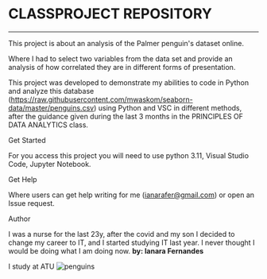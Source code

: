 # CLASSPROJECT REPOSITORY 
*** 

This project is about an analysis of the Palmer penguin's dataset online.  

Where I had to select two variables from the data set and provide an analysis of how correlated they are in different forms of presentation. 

  

This project was developed to demonstrate my abilities to code in Python and analyze this database (https://raw.githubusercontent.com/mwaskom/seaborn-data/master/penguins.csv) using Python and VSC in different methods, after the guidance given during the last 3 months in the PRINCIPLES OF DATA ANALYTICS class. 

  

Get Started 

For you access this project you will need to use python 3.11, Visual Studio Code, Jupyter Notebook. 

  

Get Help 

Where users can get help writing for me (ianarafer@gmail.com) or open an Issue request.  

  

Author 

I was a nurse for the last 23y, after the covid and my son I decided to change my career to IT, and I started studying IT last year. I never thought I would be doing what I am doing now.
**by: Ianara Fernandes**

I study at ATU
![penguins](https://allisonhorst.github.io/palmerpenguins/reference/figures/culmen_depth.png)
